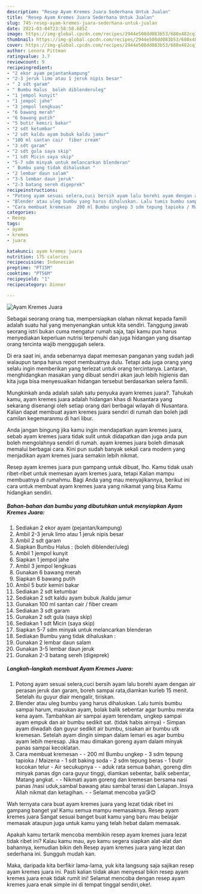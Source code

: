 ```yaml
---
description: "Resep Ayam Kremes Juara Sederhana Untuk Jualan"
title: "Resep Ayam Kremes Juara Sederhana Untuk Jualan"
slug: 745-resep-ayam-kremes-juara-sederhana-untuk-jualan
date: 2021-03-04T23:58:58.685Z
image: https://img-global.cpcdn.com/recipes/2944e508dd083b53/680x482cq70/ayam-kremes-juara-foto-resep-utama.jpg
thumbnail: https://img-global.cpcdn.com/recipes/2944e508dd083b53/680x482cq70/ayam-kremes-juara-foto-resep-utama.jpg
cover: https://img-global.cpcdn.com/recipes/2944e508dd083b53/680x482cq70/ayam-kremes-juara-foto-resep-utama.jpg
author: Lenora Pittman
ratingvalue: 3.7
reviewcount: 9
recipeingredient:
- "2 ekor ayam pejantankampung"
- "2-3 jeruk limo atau 1 jeruk nipis besar"
- " 2 sdt garam"
- " Bumbu Halus  boleh diblenderuleg"
- "1 jempol kunyit"
- "1 jempol jahe"
- "3 jempol lengkuas"
- "6 bawang merah"
- "6 bawang putih"
- "5 butir kemiri bakar"
- "2 sdt ketumbar"
- "2 sdt kaldu ayam bubuk kaldu jamur"
- "100 ml santan cair  fiber cream"
- "3 sdt garam"
- "2 sdt gula saya skip"
- "1 sdt Micin saya skip"
- "5-7 sdm minyak untuk melancarkan blenderan"
- " Bumbu yang tidak dihaluskan "
- "2 lembar daun salam"
- "3-5 lembar daun jeruk"
- "2-3 batang sereh digeprek"
recipeinstructions:
- "Potong ayam sesuai selera,cuci bersih ayam lalu borehi ayam dengan air perasan jeruk dan garam, boreh sampai rata,diamkan kurleb 15 menit. Setelah itu guyur diair mengalir, tiriskan."
- "Blender atau uleg bumbu yang harus dihaluskan. Lalu tumis bumbu sampai harum, masukan ayam, bolak balik sebentar agar bumbu merata kena ayam. Tambahkan air sampai ayam terendam, ungkep sampai ayam empuk dan air bumbu sedikit sat. (tidak habis airnya) Simpan ayam diwadah dan guyur sedikit air bumbu, sisakan air bumbu utk kremesan. Setelah ayam dingin simpan dalam lemari es agar bumbu ayam lebih meresap. Jika mau dimakan goreng ayam dalam minyak panas sampai kecoklatan."
- "Cara membuat kremesan  200 ml Bumbu ungkep 3 sdm tepung tapioka / Maizena 1 sdt baking soda 2 sdm tepung beras  1 butir kocokan telur Air secukupnya  aduk rata semua bahan, goreng dlm minyak panas dgn cara guyur tinggi, diamkan sebentar, balik sebentar, Matang angkat.   Nikmati ayam goreng dan kremesan bersama nasi panas /nasi uduk,sambal bawang atau sambal terasi dan Lalapan..Insya Allah nikmat dan ketagihan.  Selamat mencoba ya😘😊"
categories:
- Resep
tags:
- ayam
- kremes
- juara

katakunci: ayam kremes juara 
nutrition: 175 calories
recipecuisine: Indonesian
preptime: "PT15M"
cooktime: "PT56M"
recipeyield: "1"
recipecategory: Dinner

---
```



![Ayam Kremes Juara](https://img-global.cpcdn.com/recipes/2944e508dd083b53/680x482cq70/ayam-kremes-juara-foto-resep-utama.jpg)

Sebagai seorang orang tua, mempersiapkan olahan nikmat kepada famili adalah suatu hal yang menyenangkan untuk kita sendiri. Tanggung jawab seorang istri bukan cuma mengatur rumah saja, tapi kamu pun harus menyediakan keperluan nutrisi terpenuhi dan juga hidangan yang disantap orang tercinta wajib menggugah selera.

Di era  saat ini, anda sebenarnya dapat memesan panganan yang sudah jadi walaupun tanpa harus repot membuatnya dulu. Tetapi ada juga orang yang selalu ingin memberikan yang terlezat untuk orang tercintanya. Lantaran, menghidangkan masakan yang dibuat sendiri akan jauh lebih higienis dan kita juga bisa menyesuaikan hidangan tersebut berdasarkan selera famili. 



Mungkinkah anda adalah salah satu penyuka ayam kremes juara?. Tahukah kamu, ayam kremes juara adalah hidangan khas di Nusantara yang sekarang disenangi oleh setiap orang dari berbagai wilayah di Nusantara. Kalian dapat membuat ayam kremes juara sendiri di rumah dan boleh jadi camilan kegemaranmu di hari libur.

Anda jangan bingung jika kamu ingin mendapatkan ayam kremes juara, sebab ayam kremes juara tidak sulit untuk didapatkan dan juga anda pun boleh mengolahnya sendiri di rumah. ayam kremes juara boleh dimasak memalui berbagai cara. Kini pun sudah banyak sekali cara modern yang menjadikan ayam kremes juara semakin lebih nikmat.

Resep ayam kremes juara pun gampang untuk dibuat, lho. Kamu tidak usah ribet-ribet untuk memesan ayam kremes juara, tetapi Kalian mampu membuatnya di rumahmu. Bagi Anda yang mau menyajikannya, berikut ini cara untuk membuat ayam kremes juara yang nikamat yang bisa Kamu hidangkan sendiri.

<!--inarticleads1-->

##### Bahan-bahan dan bumbu yang dibutuhkan untuk menyiapkan Ayam Kremes Juara:

1. Sediakan 2 ekor ayam (pejantan/kampung)
1. Ambil 2-3 jeruk limo atau 1 jeruk nipis besar
1. Ambil  2 sdt garam
1. Siapkan  Bumbu Halus : (boleh diblender/uleg)
1. Ambil 1 jempol kunyit
1. Siapkan 1 jempol jahe
1. Ambil 3 jempol lengkuas
1. Gunakan 6 bawang merah
1. Siapkan 6 bawang putih
1. Ambil 5 butir kemiri bakar
1. Sediakan 2 sdt ketumbar
1. Sediakan 2 sdt kaldu ayam bubuk /kaldu jamur
1. Gunakan 100 ml santan cair / fiber cream
1. Sediakan 3 sdt garam
1. Gunakan 2 sdt gula (saya skip)
1. Sediakan 1 sdt Micin (saya skip)
1. Siapkan 5-7 sdm minyak untuk melancarkan blenderan
1. Sediakan  Bumbu yang tidak dihaluskan :
1. Gunakan 2 lembar daun salam
1. Gunakan 3-5 lembar daun jeruk
1. Gunakan 2-3 batang sereh (digeprek)




<!--inarticleads2-->

##### Langkah-langkah membuat Ayam Kremes Juara:

1. Potong ayam sesuai selera,cuci bersih ayam lalu borehi ayam dengan air perasan jeruk dan garam, boreh sampai rata,diamkan kurleb 15 menit. Setelah itu guyur diair mengalir, tiriskan.
1. Blender atau uleg bumbu yang harus dihaluskan. Lalu tumis bumbu sampai harum, masukan ayam, bolak balik sebentar agar bumbu merata kena ayam. Tambahkan air sampai ayam terendam, ungkep sampai ayam empuk dan air bumbu sedikit sat. (tidak habis airnya) - Simpan ayam diwadah dan guyur sedikit air bumbu, sisakan air bumbu utk kremesan. Setelah ayam dingin simpan dalam lemari es agar bumbu ayam lebih meresap. Jika mau dimakan goreng ayam dalam minyak panas sampai kecoklatan.
1. Cara membuat kremesan -  - 200 ml Bumbu ungkep - 3 sdm tepung tapioka / Maizena - 1 sdt baking soda - 2 sdm tepung beras  - 1 butir kocokan telur - Air secukupnya -  - aduk rata semua bahan, goreng dlm minyak panas dgn cara guyur tinggi, diamkan sebentar, balik sebentar, Matang angkat.  -  - Nikmati ayam goreng dan kremesan bersama nasi panas /nasi uduk,sambal bawang atau sambal terasi dan Lalapan..Insya Allah nikmat dan ketagihan. -  - Selamat mencoba ya😘😊




Wah ternyata cara buat ayam kremes juara yang lezat tidak ribet ini gampang banget ya! Kamu semua mampu memasaknya. Resep ayam kremes juara Sangat sesuai banget buat kamu yang baru mau belajar memasak ataupun juga untuk kamu yang telah hebat dalam memasak.

Apakah kamu tertarik mencoba membikin resep ayam kremes juara lezat tidak ribet ini? Kalau kamu mau, ayo kamu segera siapkan alat-alat dan bahannya, kemudian bikin deh Resep ayam kremes juara yang lezat dan sederhana ini. Sungguh mudah kan. 

Maka, daripada kita berfikir lama-lama, yuk kita langsung saja sajikan resep ayam kremes juara ini. Pasti kalian tiidak akan menyesal bikin resep ayam kremes juara enak tidak rumit ini! Selamat mencoba dengan resep ayam kremes juara enak simple ini di tempat tinggal sendiri,oke!.


